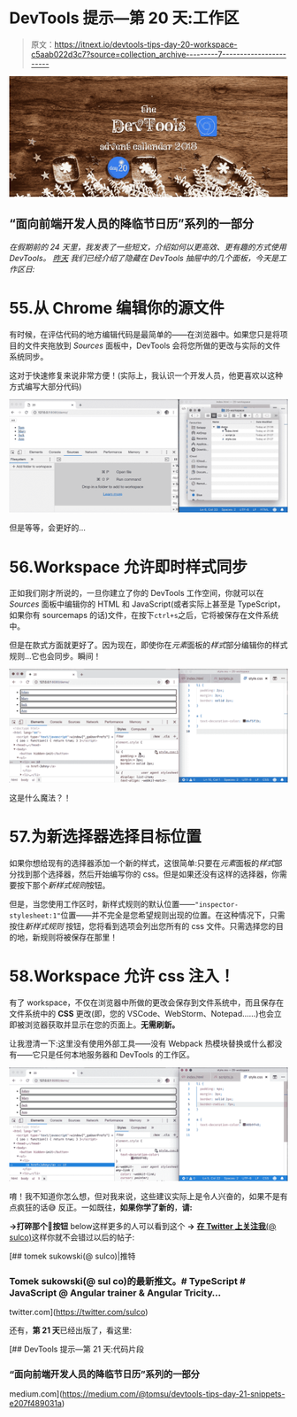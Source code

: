 # DevTools 提示—第 20 天:工作区

> 原文：<https://itnext.io/devtools-tips-day-20-workspace-c5aab022d3c7?source=collection_archive---------7----------------------->

![](img/9866042567f31481d6d13b1dc4da6686.png)

## “面向前端开发人员的降临节日历”系列的一部分

*在假期前的 24 天里，我发表了一些短文，介绍如何以更高效、更有趣的方式使用 DevTools。* [*昨天*](https://medium.com/@tomsu/devtools-tips-day-19-drawer-tips-1aa9cc48a1e8) *我们已经介绍了隐藏在 DevTools 抽屉中的几个面板，今天是工作区日:*

# 55.从 Chrome 编辑你的源文件

有时候，在评估代码的地方编辑代码是最简单的——在浏览器中。如果您只是将项目的文件夹拖放到 *Sources* 面板中，DevTools 会将您所做的更改与实际的文件系统同步。

这对于快速修复来说非常方便！(实际上，我认识一个开发人员，他更喜欢以这种方式编写大部分代码)

![](img/26b21976b4836a6fbbd494e5d64240f3.png)

但是等等，会更好的…

# 56.Workspace 允许即时样式同步

正如我们刚才所说的，一旦你建立了你的 DevTools 工作空间，你就可以在 *Sources* 面板中编辑你的 HTML 和 JavaScript(或者实际上甚至是 TypeScript，如果你有 sourcemaps 的话)文件，在按下`ctrl+s`之后，它将被保存在文件系统中。

但是在款式方面就更好了。因为现在，即使你在*元素*面板的*样式*部分编辑你的样式规则…它也会同步。瞬间！

![](img/402d66fa855628959520c0e7c061883c.png)

这是什么魔法？！

# 57.为新选择器选择目标位置

如果你想给现有的选择器添加一个新的样式，这很简单:只要在*元素*面板的*样式*部分找到那个选择器，然后开始编写你的 css。但是如果还没有这样的选择器，你需要按下那个*新样式规则*按钮。

但是，当您使用工作区时，新样式规则的默认位置——`"inspector-stylesheet:1"`位置——并不完全是您希望规则出现的位置。在这种情况下，只需按住*新样式规则* 按钮，您将看到选项会列出您所有的 css 文件。只需选择您的目的地，新规则将被保存在那里！

# 58.Workspace 允许 css 注入！

有了 workspace，不仅在浏览器中所做的更改会保存到文件系统中，而且保存在文件系统中的 **CSS** 更改(即，您的 VSCode、WebStorm、Notepad……)也会立即被浏览器获取并显示在您的页面上。**无需刷新。**

让我澄清一下:这里没有使用外部工具——没有 Webpack 热模块替换或什么都没有——它只是任何本地服务器和 DevTools 的工作区。

![](img/c5ddd5a135a7cb3404a894e2f024ecd2.png)

唷！我不知道你怎么想，但对我来说，这些建议实际上是令人兴奋的，如果不是有点疯狂的话😅
反正。一如既往，**如果你学了新的**，**请:**

**→打碎那个👏按钮** below️这样更多的人可以看到这个
**→** [**在 Twitter 上关注我**(@ sulco)](https://twitter.com/sulco)这样你就不会错过以后的帖子:

[](https://twitter.com/sulco) [## tomek sukowski(@ sulco)|推特

### Tomek sukowski(@ sul co)的最新推文。# TypeScript # JavaScript @ Angular trainer & Angular Tricity…

twitter.com](https://twitter.com/sulco) 

还有，**第 21 天**已经出版了，看这里:

[](https://medium.com/@tomsu/devtools-tips-day-21-snippets-e207f489031a) [## DevTools 提示—第 21 天:代码片段

### “面向前端开发人员的降临节日历”系列的一部分

medium.com](https://medium.com/@tomsu/devtools-tips-day-21-snippets-e207f489031a)